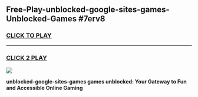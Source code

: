 
## Free-Play-unblocked-google-sites-games-Unblocked-Games #7erv8
<h3>
<a href="https://news.freeplayer.one?title=unblocked-google-sites-games&ref=8M">CLICK TO PLAY</a></h3>
<hr>

<h3>
<a href="https://news.freeplayer.one?title=unblocked-google-sites-games&ref=8M">CLICK 2 PLAY</a>
  
</h3>

<a href="https://news.freeplayer.one?title=unblocked-google-sites-games&ref=8M"><img src="https://clearcache.store/games.png"></a>


**unblocked-google-sites-games games unblocked: Your Gateway to Fun and Accessible Online Gaming**
